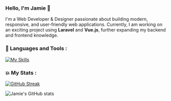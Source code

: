 ### Hello, I'm Jamie 👋

I'm a Web Developer & Designer passionate about building modern, responsive, and user-friendly web applications. Currently, I am working on an exciting project using **Laravel** and **Vue.js**, further expanding my backend and frontend knowledge.

### :rocket: Languages and Tools :

[![My Skills](https://skillicons.dev/icons?i=html,css,js,react,wordpress,php,mysql,jquery,bootstrap,tailwind,figma,github,laravel,vue)](https://skillicons.dev)

### :boom: My Stats :

[![GitHub Streak](https://streak-stats.demolab.com?user=jaycee808&theme=prussian&mode=weekly)](https://git.io/streak-stats)

![Jamie's GitHub stats](https://github-readme-stats.vercel.app/api?username=jaycee808&theme=prussian&show_icons=true)

<!--
**jaycee808/jaycee808** is a ✨ _special_ ✨ repository because its `README.md` (this file) appears on your GitHub profile.
-->
